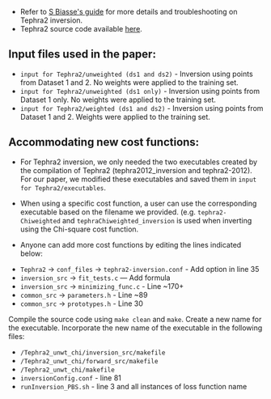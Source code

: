 * Refer to [S Biasse's guide](https://e5k.github.io/codes/utilities/2018/06/06/inversion/) for more details and troubleshooting on Tephra2 inversion.
* Tephra2 source code available [here](https://github.com/ljc-geo/tephra2).

## Input files used in the paper:
* `input for Tephra2/unweighted (ds1 and ds2)` - Inversion using points from Dataset 1 and 2. No weights were applied to the training set.
* `input for Tephra2/unweighted (ds1 only)` - Inversion using points from Dataset 1 only. No weights were applied to the training set.
* `input for Tephra2/weighted (ds1 and ds2)` - Inversion using points from Dataset 1 and 2. Weights were applied to the training set.

## Accommodating new cost functions:
* For Tephra2 inversion, we only needed the two executables created by the compilation of Tephra2 (tephra2012_inversion and tephra2-2012). For our paper, we modified these executables and saved them in `input for Tephra2/executables`.
* When using a specific cost function, a user can use the corresponding executable based on the filename we provided. (e.g. `tephra2-Chiweighted` and `tephraChiweighted_inversion` is used when inverting using the Chi-square cost function.

* Anyone can add more cost functions by editing the lines indicated below:

- `Tephra2` → `conf_files` → `tephra2-inversion.conf` - Add option in line 35
- `inversion_src` → `fit_tests.c` — Add formula
- `inversion_src` → `minimizing_func.c` - Line ~170+
- `common_src` → `parameters.h` - Line ~89
- `common_src` → `prototypes.h` - Line 30

Compile the source code using  `make clean` and `make`. Create a new name for the executable.
Incorporate the new name of the executable in the following files:
- `/Tephra2_unwt_chi/inversion_src/makefile`
- `/Tephra2_unwt_chi/forward_src/makefile`
- `/Tephra2_unwt_chi/makefile`
- `inversionConfig.conf` - line 81
- `runInversion_PBS.sh` - line 3 and all instances of loss function name
